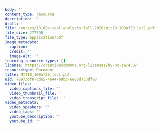 ```yaml
---
body: ''
content_type: resource
description: ''
draft: ''
file: courses/18100a-real-analysis-fall-2020/mit18_100af20_lec1.pdf
file_size: 277790
file_type: application/pdf
image_metadata:
  caption: ''
  credit: ''
  image-alt: ''
learning_resource_types: []
license: https://creativecommons.org/licenses/by-nc-sa/4.0/
resourcetype: Document
title: MIT18_100af20_lec1.pdf
uid: 76973df0-cd65-4e44-b9bc-6e85d735df98
video_files:
  video_captions_file: ''
  video_thumbnail_file: ''
  video_transcript_file: ''
video_metadata:
  video_speakers: ''
  video_tags: ''
  youtube_description: ''
  youtube_id: ''
---
```


